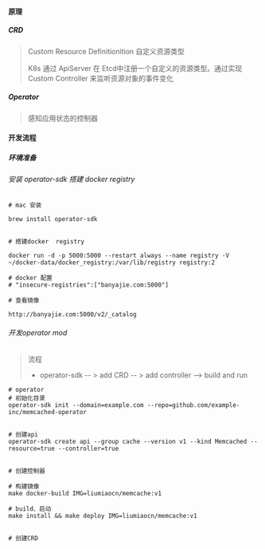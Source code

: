 #### 原理

##### CRD

> Custom Resource Definitionition 自定义资源类型
>
> K8s 通过 ApiServer 在 Etcd中注册一个自定义的资源类型。通过实现 Custom  Controller 来监听资源对象的事件变化

##### Operator

> 感知应用状态的控制器



#### 开发流程

##### 环境准备

###### 安装 operator-sdk 搭建 docker registry

```shell
# mac 安装 

brew install operator-sdk


# 搭建docker  registry

docker run -d -p 5000:5000 --restart always --name registry -V ~/docker-data/docker_registry:/var/lib/registry registry:2

# docker 配置
# "insecure-registries":["banyajie.com:5000"]

# 查看镜像

http://banyajie.com:5000/v2/_catalog

```



###### 开发operator mod

> 流程
>
> - operator-sdk  -- > add CRD -- > add controller --> build and run 

```shell
# operator 
# 初始化目录
operator-sdk init --domain=example.com --repo=github.com/example-inc/memcached-operator


# 创建api
operator-sdk create api --group cache --version v1 --kind Memcached --resource=true --controller=true


# 创建控制器

# 构建镜像
make docker-build IMG=liumiaocn/memcache:v1

# build、启动
make install && make deploy IMG=liumiaocn/memcache:v1


# 创建CRD



```



